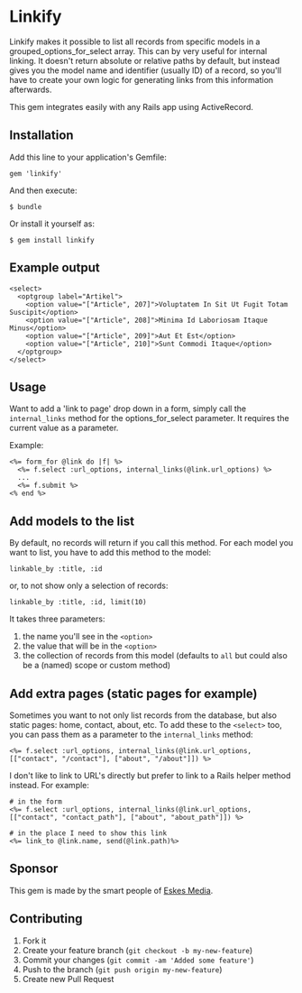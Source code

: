# Linkify

Linkify makes it possible to list all records from specific models in a grouped_options_for_select array. This can by very useful for internal linking. It doesn't return absolute or relative paths by default, but instead gives you the model name and identifier (usually ID) of a record, so you'll have to create your own logic for generating links from this information afterwards.

This gem integrates easily with any Rails app using ActiveRecord.

## Installation

Add this line to your application's Gemfile:

    gem 'linkify'

And then execute:

    $ bundle

Or install it yourself as:

    $ gem install linkify

## Example output
    <select>
      <optgroup label="Artikel">
        <option value="["Article", 207]">Voluptatem In Sit Ut Fugit Totam Suscipit</option>
        <option value="["Article", 208]">Minima Id Laboriosam Itaque Minus</option>
        <option value="["Article", 209]">Aut Et Est</option>
        <option value="["Article", 210]">Sunt Commodi Itaque</option>
      </optgroup>
    </select>
## Usage

Want to add a 'link to page' drop down in a form, simply call the `internal_links` method for the options_for_select parameter. It requires the current value as a parameter.

Example:

    <%= form_for @link do |f| %>
      <%= f.select :url_options, internal_links(@link.url_options) %>
      ...
      <%= f.submit %>
    <% end %>

## Add models to the list

By default, no records will return if you call this method. For each model you want to list, you have to add this method to the model:

    linkable_by :title, :id

or, to not show only a selection of records:

    linkable_by :title, :id, limit(10)
    
It takes three parameters:

1. the name you'll see in the `<option>`
2. the value that will be in the `<option>`
3. the collection of records from this model (defaults to `all` but could also be a (named) scope or custom method)
  
## Add extra pages (static pages for example)
Sometimes you want to not only list records from the database, but also static pages: home, contact, about, etc. To add these to the `<select>` too, you can pass them as a parameter to the `internal_links` method:
  
    <%= f.select :url_options, internal_links(@link.url_options, [["contact", "/contact"], ["about", "/about"]]) %>
    
I don't like to link to URL's directly but prefer to link to a Rails helper method instead. For example:
    
    # in the form
    <%= f.select :url_options, internal_links(@link.url_options, [["contact", "contact_path"], ["about", "about_path"]]) %>
    
    # in the place I need to show this link
    <%= link_to @link.name, send(@link.path)%>

## Sponsor
This gem is made by the smart people of [Eskes Media](http://www.eskesmedia.nl/ "Eskes Media").

## Contributing

1. Fork it
2. Create your feature branch (`git checkout -b my-new-feature`)
3. Commit your changes (`git commit -am 'Added some feature'`)
4. Push to the branch (`git push origin my-new-feature`)
5. Create new Pull Request


